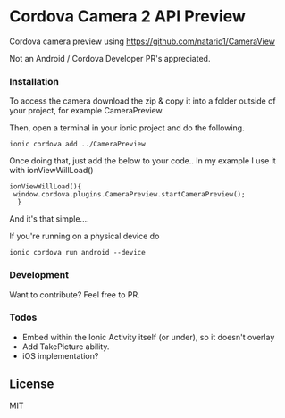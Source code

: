 

# Cordova Camera 2 API Preview
Cordova camera preview using  https://github.com/natario1/CameraView

Not an Android / Cordova Developer PR's appreciated. 



### Installation
To access the camera download the zip & copy it into a folder outside of your project, for example CameraPreview. 

Then, open a terminal in your ionic project and do the following.

```
ionic cordova add ../CameraPreview

```

Once doing that, just add the below to your code.. In my example I use it with ionViewWillLoad()
```
ionViewWillLoad(){
 window.cordova.plugins.CameraPreview.startCameraPreview();
  }
```

And it's that simple....

If you're running on a physical device do
```
ionic cordova run android --device
```
### Development
Want to contribute? Feel free to PR.

### Todos

 - Embed within the Ionic Activity itself (or under), so it doesn't overlay
 - Add TakePicture ability.
 - iOS implementation?

License
----

MIT



